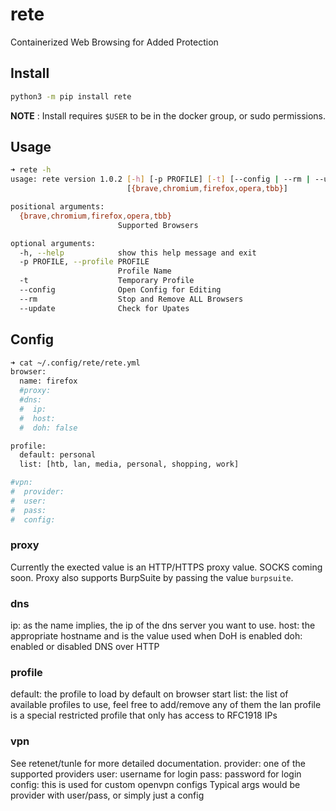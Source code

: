 # rete
Containerized Web Browsing for Added Protection 

##  Install

```bash
python3 -m pip install rete
```

**NOTE** : Install requires `$USER` to be in the docker group, or sudo permissions.


## Usage

```bash
➜ rete -h      
usage: rete version 1.0.2 [-h] [-p PROFILE] [-t] [--config | --rm | --update]
                          [{brave,chromium,firefox,opera,tbb}]

positional arguments:
  {brave,chromium,firefox,opera,tbb}
                        Supported Browsers

optional arguments:
  -h, --help            show this help message and exit
  -p PROFILE, --profile PROFILE
                        Profile Name
  -t                    Temporary Profile
  --config              Open Config for Editing
  --rm                  Stop and Remove ALL Browsers
  --update              Check for Upates

```

## Config
```bash
➜ cat ~/.config/rete/rete.yml
browser:
  name: firefox
  #proxy:
  #dns:
  #  ip: 
  #  host:
  #  doh: false

profile:
  default: personal
  list: [htb, lan, media, personal, shopping, work]

#vpn:
#  provider:
#  user:
#  pass:
#  config: 
```

### proxy
  Currently the exected value is an HTTP/HTTPS proxy value. SOCKS coming soon.
  Proxy also supports BurpSuite by passing the value `burpsuite`.

### dns
  ip: as the name implies, the ip of the dns server you want to use.
  host: the appropriate hostname and is the value used when DoH is enabled
  doh: enabled or disabled DNS over HTTP

### profile
default: the profile to load by default on browser start
list: the list of available profiles to use, feel free to add/remove any of them
 the lan profile is a special restricted profile that only has access to RFC1918 IPs

### vpn
 See retenet/tunle for more detailed documentation.
 provider: one of the supported providers
 user: username for login
 pass: password for login
 config: this is used for custom openvpn configs
 Typical args would be provider with user/pass, or simply just a config
